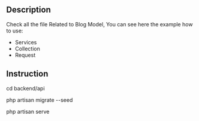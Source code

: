 
## Description

Check all the file Related to Blog Model, You can see here the example how to use:

- Services
- Collection
- Request


## Instruction

cd backend/api

php artisan migrate --seed

php artisan serve



